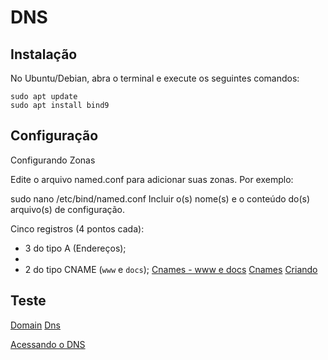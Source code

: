 # DNS

## Instalação
No Ubuntu/Debian, abra o terminal e execute os seguintes comandos:


```
sudo apt update
sudo apt install bind9
```

## Configuração
Configurando Zonas

Edite o arquivo named.conf para adicionar suas zonas. Por exemplo:



sudo nano /etc/bind/named.conf
Incluir o(s) nome(s) e o conteúdo do(s) arquivo(s) de configuração.

Cinco registros (4 pontos cada):

- 3 do tipo A (Endereços);
- 
- 2 do tipo CNAME (`www` e `docs`);
[Cnames - www e docs](https://github.com/PolianaR/asa-2023-2-2bim/blob/main/cname%20docs%20e%20www.png)
  [Cnames](https://github.com/PolianaR/asa-2023-2-2bim/blob/main/cname%20www.png)
  [Criando](https://github.com/PolianaR/asa-2023-2-2bim/blob/main/docs%20cname.png)
## Teste
[Domain](https://github.com/PolianaR/asa-2023-2-2bim/blob/main/dominio%20no%20win7.png)
[Dns](https://github.com/PolianaR/asa-2023-2-2bim/blob/main/dns.png)

[Acessando o DNS](https://github.com/PolianaR/asa-2023-2-2bim/blob/main/dns.png)
